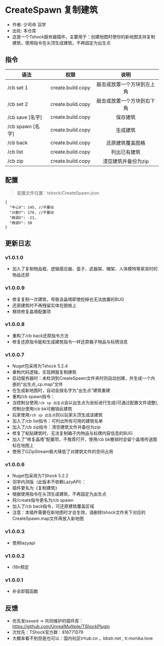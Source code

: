 # CreateSpawn 复制建筑

- 作者: 少司命 羽学
- 出处: 本仓库
- 这是一个Tshock服务器插件，主要用于：创建地图时使你的新地图支持复制建筑，使用指令在头顶生成建筑，不再固定为出生点


## 指令

| 语法      |    权限     |        说明        |
| --------- | :---------: | :----------------: |
| /cb set 1 | create.build.copy |   敲击或放置一个方块到左上角   |
| /cb set 2 | create.build.copy |   敲击或放置一个方块到右下角   |
| /cb save [名字]  | create.build.copy | 保存建筑 |
| /cb spawn [名字]  | create.build.copy |      生成建筑      |
| /cb back   | create.build.copy |      还原建筑覆盖图格      |
| /cb list   | create.build.copy |      列出已有建筑     |
| /cb zip   | create.build.copy |      清空建筑并备份为zip     |

## 配置
> 配置文件位置：tshock/CreateSpawn.json
```json5
{
  "中心X": 145, //不要动
  "计数Y": 178, //不要动
  "微调X": -21,
  "微调Y": 50
}
```

## 更新日志

### v1.0.1.0
- 加入了复制物品框、逻辑感应器、盘子、武器架、帽架、人体模特等家具时的物品还原

### v1.0.0.9
- 修复复制一次建筑，导致该晶塔即使挖掉也无法放置的BUG
- 还原建筑时不再残留实体在图格上
- 移除修复晶塔配置项

### v1.0.0.8
- 重构了/cb back还原指令方法
- 修复还原指令能和生成建筑指令一样还原箱子物品与标牌消息

### v1.0.0.7
- Nuget包采用为Tshock 5.2.4
- 重构代码逻辑，实现跨服复制建筑
- 启动服务器时：未检测到CreateSpawn文件夹时则自动创建，并生成一个内嵌的“出生点_cp.map”文件
- 在生成新地图时，自动会按名字为“出生点”建筑重建
- 重构/cb spawn指令：
- 当控制台使用`/cb sp 出生点`会以出生点为坐标进行生成(可通过配置文件调整),控制台使用/cb bk可撤销此建筑
- 玩家使用`/cb sp 出生点`则以玩家头顶生成该建筑
- 加入了/cb list指令：可列出所有可用的建筑名单
- 加入了/cb zip指令：清空建筑文件并备份为zip
- 修复了粘贴建筑时，无法复制箱子内物品与标牌内容信息的BUG
- 加入了“修复晶塔”配置项，不推荐打开，使用/cb bk撤销时会留个晶塔传送图标在地图上
- 使用了GZipStream极大降低了对建筑文件的空间占用

### v1.0.0.6
- Nuget包采用为TShock 5.2.2
- 羽学内测版（此版本不依赖LazyAPI）：
- 插件更名为《复制建筑》
- 根据使用指令在头顶生成建筑，不再固定为出生点
- 将/create指令更名为/cb spawn
- 加入了/cb back指令，可还原建筑覆盖区域
- 注意：本插件需要在新地图时才会生效，请删除tshock文件夹下对应的CreateSpawn.map文件再放入新地图

### v1.0.0.3
- 使用lazyapi
### v1.0.0.2
- i18n预定
### v1.0.0.1
- 补全卸载函数

## 反馈
- 优先发issued -> 共同维护的插件库：https://github.com/UnrealMultiple/TShockPlugin
- 次优先：TShock官方群：816771079
- 大概率看不到但是也可以：国内社区trhub.cn ，bbstr.net , tr.monika.love